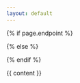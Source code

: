 ```yaml
---
layout: default
---
```


{% if page.endpoint %}
    <div class="container story" data-query-endpoint="{{ page.endpoint }}" data-query-output="{{ page.output }}">
{% else %}
  <!-- Fallback to default labs endpoint -->
  <div class="container story" data-query-endpoint="https://data.labs.pdok.nl/sparql/" data-query-output="{{ page.output }}">
{% endif %}

{{ content }}

</div>
<script type="text/javascript">
YASGUI.YASR.plugins.leaflet.defaults.defaultMap = "nlmaps";
YASGUI.YASR.defaults.outputPlugins = ["table","error","boolean","rawResponse","pivot","leaflet"];

YASGUI.sparqlStories();
</script>

<style>
.google-visualization-table .gradient { 
  color: black; 
  font-family: inherit;
}
</style>

